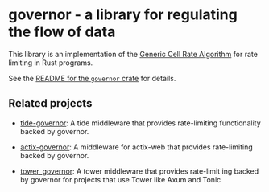 # governor - a library for regulating the flow of data

This library is an implementation of the [Generic Cell Rate
Algorithm](https://en.wikipedia.org/wiki/Generic_cell_rate_algorithm)
for rate limiting in Rust programs.

See the [README for the `governor` crate](governor/README.md) for details.

## Related projects

 + [tide-governor](https://github.com/ohmree/tide-governor): A tide middleware that provides rate-limiting functionality backed by governor.

 + [actix-governor](https://github.com/AaronErhardt/actix-governor): A middleware for actix-web that provides rate-limiting backed by governor.

 + [tower_governor](https://github.com/benwis/tower-governor): A tower middleware that provides rate-limit      ing backed by governor for projects that use Tower like Axum and Tonic
